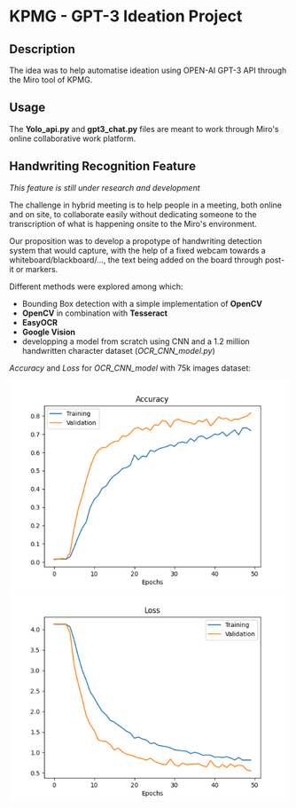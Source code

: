 # KPMG - GPT-3 Ideation Project


## Description 

 The idea was to help automatise ideation using OPEN-AI GPT-3 API through the Miro tool of KPMG. 


## Usage 

The **Yolo_api.py** and **gpt3_chat.py** files are meant to work through Miro's online collaborative work platform. 


## Handwriting Recognition Feature

*This feature is still under research and development*

The challenge in hybrid meeting is to help people in a meeting, both online and on site, to collaborate easily without dedicating someone to the transcription of what is happening onsite to the Miro's environment. 

Our proposition was to develop a propotype of handwriting detection system that would capture, with the help of a fixed webcam towards a whiteboard/blackboard/..., the text being added on the board through post-it or markers. 

Different methods were explored among which: 

* Bounding Box detection with a simple implementation of **OpenCV**
* **OpenCV** in combination with **Tesseract**
* **EasyOCR**
* **Google Vision** 
* developping a model from scratch using CNN and a 1.2 million handwritten character dataset (*OCR_CNN_model.py*)



*Accuracy* and *Loss* for *OCR_CNN_model* with 75k images dataset: 

![Accuracy](Accuracy_75k.png)
![Loss](Loss_75k.png)
